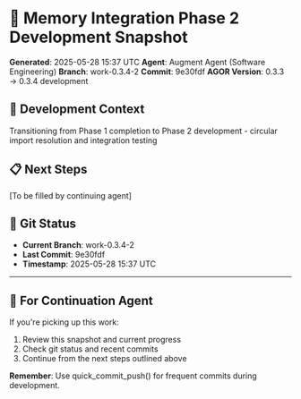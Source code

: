 # 📸 Memory Integration Phase 2 Development Snapshot
**Generated**: 2025-05-28 15:37 UTC
**Agent**: Augment Agent (Software Engineering)
**Branch**: work-0.3.4-2
**Commit**: 9e30fdf
**AGOR Version**: 0.3.3 → 0.3.4 development

## 🎯 Development Context

Transitioning from Phase 1 completion to Phase 2 development - circular import resolution and integration testing

## 📋 Next Steps
[To be filled by continuing agent]

## 🔄 Git Status
- **Current Branch**: work-0.3.4-2
- **Last Commit**: 9e30fdf
- **Timestamp**: 2025-05-28 15:37 UTC

---

## 🎼 **For Continuation Agent**

If you're picking up this work:
1. Review this snapshot and current progress
2. Check git status and recent commits
3. Continue from the next steps outlined above

**Remember**: Use quick_commit_push() for frequent commits during development.
